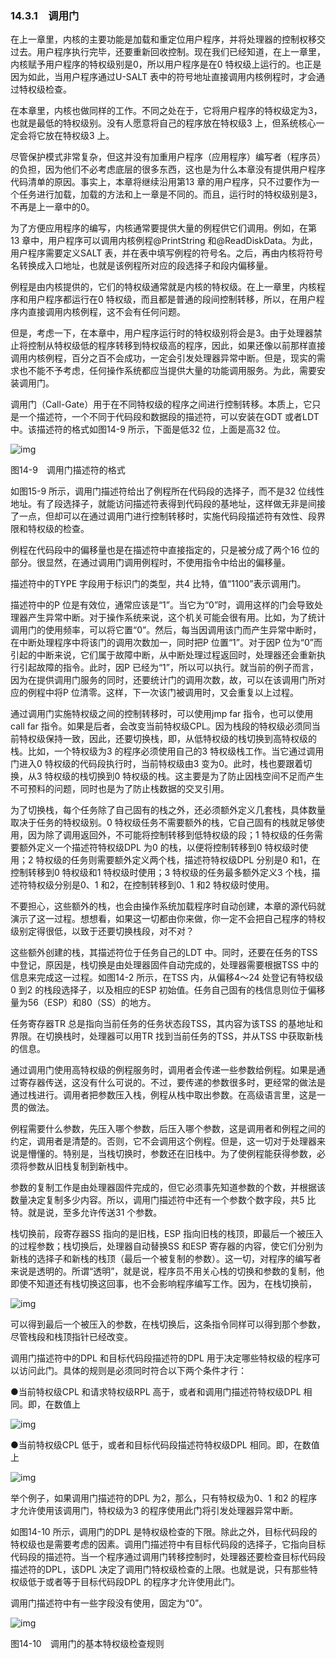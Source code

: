 ### 14.3.1　调用门

在上一章里，内核的主要功能是加载和重定位用户程序，并将处理器的控制权移交过去。用户程序执行完毕，还要重新回收控制。现在我们已经知道，在上一章里，内核赋予用户程序的特权级别是0，所以用户程序是在0 特权级上运行的。也正是因为如此，当用户程序通过U-SALT 表中的符号地址直接调用内核例程时，才会通过特权级检查。

在本章里，内核也做同样的工作。不同之处在于，它将用户程序的特权级定为3，也就是最低的特权级别。没有人愿意将自己的程序放在特权级3 上，但系统核心一定会将它放在特权级3 上。

尽管保护模式非常复杂，但这并没有加重用户程序（应用程序）编写者（程序员）的负担，因为他们不必考虑底层的很多东西，这也是为什么本章没有提供用户程序代码清单的原因。事实上，本章将继续沿用第13 章的用户程序，只不过要作为一个任务进行加载，加载的方法和上一章是不同的。而且，运行时的特权级别是3，不再是上一章中的0。

为了方便应用程序的编写，内核通常要提供大量的例程供它们调用。例如，在第13 章中，用户程序可以调用内核例程@PrintString 和@ReadDiskData。为此，用户程序需要定义SALT 表，并在表中填写例程的符号名。之后，再由内核将符号名转换成入口地址，也就是该例程所对应的段选择子和段内偏移量。

例程是由内核提供的，它们的特权级通常就是内核的特权级。在上一章里，内核程序和用户程序都运行在0 特权级，而且都是普通的段间控制转移，所以，在用户程序内直接调用内核例程，这不会有任何问题。

但是，考虑一下，在本章中，用户程序运行时的特权级别将会是3。由于处理器禁止将控制从特权级低的程序转移到特权级高的程序，因此，如果还像以前那样直接调用内核例程，百分之百不会成功，一定会引发处理器异常中断。但是，现实的需求也不能不予考虑，任何操作系统都应当提供大量的功能调用服务。为此，需要安装调用门。

调用门（Call-Gate）用于在不同特权级的程序之间进行控制转移。本质上，它只是一个描述符，一个不同于代码段和数据段的描述符，可以安装在GDT 或者LDT 中。该描述符的格式如图14-9 所示，下面是低32 位，上面是高32 位。

![img](../0-Assets/Epubook/x86汇编语言从实模式到保护模式_李忠_等_Z_Library/images/00590.jpeg)

图14-9　调用门描述符的格式

如图15-9 所示，调用门描述符给出了例程所在代码段的选择子，而不是32 位线性地址。有了段选择子，就能访问描述符表得到代码段的基地址，这样做无非是间接了一点，但却可以在通过调用门进行控制转移时，实施代码段描述符有效性、段界限和特权级的检查。

例程在代码段中的偏移量也是在描述符中直接指定的，只是被分成了两个16 位的部分。很显然，在通过调用门调用例程时，不使用指令中给出的偏移量。

描述符中的TYPE 字段用于标识门的类型，共4 比特，值“1100”表示调用门。

描述符中的P 位是有效位，通常应该是“1”。当它为“0”时，调用这样的门会导致处理器产生异常中断。对于操作系统来说，这个机关可能会很有用。比如，为了统计调用门的使用频率，可以将它置“0”。然后，每当因调用该门而产生异常中断时，在中断处理程序中将该门的调用次数加一，同时把P 位置“1”。对于因P 位为“0”而引起的中断来说，它们属于故障中断，从中断处理过程返回时，处理器还会重新执行引起故障的指令。此时，因P 已经为“1”，所以可以执行。就当前的例子而言，因为在提供调用门服务的同时，还要统计门的调用次数，故，可以在该调用门所对应的例程中将P 位清零。这样，下一次该门被调用时，又会重复以上过程。

通过调用门实施特权级之间的控制转移时，可以使用jmp far 指令，也可以使用call far 指令。如果是后者，会改变当前特权级CPL。因为栈段的特权级必须同当前特权级保持一致，因此，还要切换栈，即，从低特权级的栈切换到高特权级的栈。比如，一个特权级为3 的程序必须使用自己的3 特权级栈工作。当它通过调用门进入0 特权级的代码段执行时，当前特权级由3 变为0。此时，栈也要跟着切换，从3 特权级的栈切换到0 特权级的栈。这主要是为了防止因栈空间不足而产生不可预料的问题，同时也是为了防止栈数据的交叉引用。

为了切换栈，每个任务除了自己固有的栈之外，还必须额外定义几套栈，具体数量取决于任务的特权级别。0 特权级任务不需要额外的栈，它自己固有的栈就足够使用，因为除了调用返回外，不可能将控制转移到低特权级的段；1 特权级的任务需要额外定义一个描述符特权级DPL 为0 的栈，以便将控制转移到0 特权级时使用；2 特权级的任务则需要额外定义两个栈，描述符特权级DPL 分别是0 和1，在控制转移到0 特权级和1 特权级时使用；3 特权级的任务最多额外定义3 个栈，描述符特权级分别是0、1 和2，在控制转移到0、1 和2 特权级时使用。

不要担心，这些额外的栈，也会由操作系统加载程序时自动创建，本章的源代码就演示了这一过程。想想看，如果这一切都由你来做，你一定不会把自己程序的特权级别定得很低，以致于还要切换栈段，对不对？

这些额外创建的栈，其描述符位于任务自己的LDT 中。同时，还要在任务的TSS 中登记，原因是，栈切换是由处理器固件自动完成的，处理器需要根据TSS 中的信息来完成这一过程。如图14-2 所示，在TSS 内，从偏移4～24 处登记有特权级0 到2 的栈段选择子，以及相应的ESP 初始值。任务自己固有的栈信息则位于偏移量为56（ESP）和80（SS）的地方。

任务寄存器TR 总是指向当前任务的任务状态段TSS，其内容为该TSS 的基地址和界限。在切换栈时，处理器可以用TR 找到当前任务的TSS，并从TSS 中获取新栈的信息。

通过调用门使用高特权级的例程服务时，调用者会传递一些参数给例程。如果是通过寄存器传送，这没有什么可说的。不过，要传递的参数很多时，更经常的做法是通过栈进行。调用者把参数压入栈，例程从栈中取出参数。在高级语言里，这是一贯的做法。

例程需要什么参数，先压入哪个参数，后压入哪个参数，这是调用者和例程之间的约定，调用者是清楚的。否则，它不会调用这个例程。但是，这一切对于处理器来说是懵懂的。特别是，当栈切换时，参数还在旧栈中。为了使例程能获得参数，必须将参数从旧栈复制到新栈中。

参数的复制工作是由处理器固件完成的，但它必须事先知道参数的个数，并根据该数量决定复制多少内容。所以，调用门描述符中还有一个参数个数字段，共5 比特。就是说，至多允许传送31 个参数。

栈切换前，段寄存器SS 指向的是旧栈，ESP 指向旧栈的栈顶，即最后一个被压入的过程参数；栈切换后，处理器自动替换SS 和ESP 寄存器的内容，使它们分别为新栈的选择子和新栈的栈顶（最后一个被复制的参数）。这一切，对程序的编写者来说是透明的。所谓“透明”，就是说，程序员不用关心栈的切换和参数的复制，他即使不知道还有栈切换这回事，也不会影响程序编写工作。因为，在栈切换前，

![img](../0-Assets/Epubook/x86汇编语言从实模式到保护模式_李忠_等_Z_Library/images/00591.jpeg)

可以得到最后一个被压入的参数，在栈切换后，这条指令同样可以得到那个参数，尽管栈段和栈顶指针已经改变。

调用门描述符中的DPL 和目标代码段描述符的DPL 用于决定哪些特权级的程序可以访问此门。具体的规则是必须同时符合以下两个条件才行：

●当前特权级CPL 和请求特权级RPL 高于，或者和调用门描述符特权级DPL 相同。即，在数值上

![img](../0-Assets/Epubook/x86汇编语言从实模式到保护模式_李忠_等_Z_Library/images/00592.jpeg)

●当前特权级CPL 低于，或者和目标代码段描述符特权级DPL 相同。即，在数值上

![img](../0-Assets/Epubook/x86汇编语言从实模式到保护模式_李忠_等_Z_Library/images/00593.jpeg)

举个例子，如果调用门描述符的DPL 为2，那么，只有特权级为0、1 和2 的程序才允许使用该调用门，特权级为3 的程序使用此门将引发处理器异常中断。

如图14-10 所示，调用门的DPL 是特权级检查的下限。除此之外，目标代码段的特权级也是需要考虑的因素。调用门描述符中有目标代码段的选择子，它指向目标代码段的描述符。当一个程序通过调用门转移控制时，处理器还要检查目标代码段描述符的DPL，该DPL 决定了调用门特权级检查的上限。也就是说，只有那些特权级低于或者等于目标代码段DPL 的程序才允许使用此门。

调用门描述符中有一些字段没有使用，固定为“0”。

![img](../0-Assets/Epubook/x86汇编语言从实模式到保护模式_李忠_等_Z_Library/images/00594.jpeg)

图14-10　调用门的基本特权级检查规则